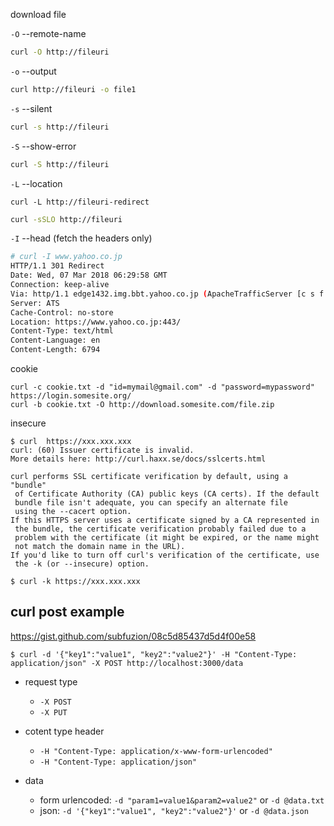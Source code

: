 
download file


`-O` --remote-name

```bash
curl -O http://fileuri
```

`-o` --output

```bash
curl http://fileuri -o file1 
```

`-s` --silent
```bash
curl -s http://fileuri
```


`-S` --show-error
```bash
curl -S http://fileuri
```

`-L` --location
```
curl -L http://fileuri-redirect
```


```bash
curl -sSLO http://fileuri
```

`-I`  --head (fetch the headers only)
```bash
# curl -I www.yahoo.co.jp
HTTP/1.1 301 Redirect
Date: Wed, 07 Mar 2018 06:29:58 GMT
Connection: keep-alive
Via: http/1.1 edge1432.img.bbt.yahoo.co.jp (ApacheTrafficServer [c s f ])
Server: ATS
Cache-Control: no-store
Location: https://www.yahoo.co.jp:443/
Content-Type: text/html
Content-Language: en
Content-Length: 6794
```


cookie
```
curl -c cookie.txt -d "id=mymail@gmail.com" -d "password=mypassword" https://login.somesite.org/
curl -b cookie.txt -O http://download.somesite.com/file.zip
```


insecure
```console
$ curl  https://xxx.xxx.xxx
curl: (60) Issuer certificate is invalid.
More details here: http://curl.haxx.se/docs/sslcerts.html

curl performs SSL certificate verification by default, using a "bundle"
 of Certificate Authority (CA) public keys (CA certs). If the default
 bundle file isn't adequate, you can specify an alternate file
 using the --cacert option.
If this HTTPS server uses a certificate signed by a CA represented in
 the bundle, the certificate verification probably failed due to a
 problem with the certificate (it might be expired, or the name might
 not match the domain name in the URL).
If you'd like to turn off curl's verification of the certificate, use
 the -k (or --insecure) option.
 
$ curl -k https://xxx.xxx.xxx
```


curl post example
--
https://gist.github.com/subfuzion/08c5d85437d5d4f00e58

```
$ curl -d '{"key1":"value1", "key2":"value2"}' -H "Content-Type: application/json" -X POST http://localhost:3000/data
```


- request type
  - `-X POST`
  - `-X PUT`

- cotent type header
  - `-H "Content-Type: application/x-www-form-urlencoded"`
  - `-H "Content-Type: application/json"`
- data 
  - form urlencoded: `-d "param1=value1&param2=value2"` or `-d @data.txt`
  - json: `-d '{"key1":"value1", "key2":"value2"}'` or `-d @data.json`
